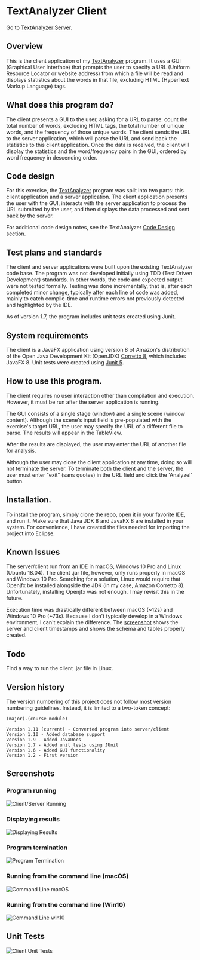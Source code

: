 # TextAnalyzer Client
Go to [TextAnalyzer Server](https://github.com/qstainless/TextAnalyzerServer).

## Overview
This is the client application of my [TextAnalyzer](https://github.com/qstainless/TextAnalyzer) program. It uses a GUI (Graphical User Interface) that prompts the user to specify a URL (Uniform Resource Locator or website address) from which a file will be read and displays statistics about the words in that file, excluding HTML (HyperText Markup Language) tags.

## What does this program do?
The client presents a GUI to the user, asking for a URL to parse: count the total number of words, excluding HTML tags, the total number of unique words, and the frequency of those unique words. The client sends the URL to the server application, which will parse the URL and send back the statistics to this client application. Once the data is received, the client will display the statistics and the word/frequency pairs in the GUI, ordered by word frequency in descending order. 

## Code design
For this exercise, the [TextAnalyzer](https://github.com/qstainless/TextAnalyzer) program was split into two parts: this client application and a server application. The client application presents the user with the GUI, interacts with the server application to process the URL submitted by the user, and then displays the data processed and sent back by the server.

For additional code design notes, see the TextAnalyzer [Code Design](https://github.com/qstainless/TextAnalyzer#code-design) section.

## Test plans and standards
The client and server applications were built upon the existing TextAnalyzer code base. The program was not developed initially using TDD (Test Driven Development) standards. In other words, the code and expected output were not tested formally. Testing was done incrementally, that is, after each completed minor change, typically after each line of code was added, mainly to catch compile-time and runtime errors not previously detected and highlighted by the IDE.

As of version 1.7, the program includes unit tests created using Junit.

## System requirements
The client is a JavaFX application using version 8 of Amazon's distribution of the Open Java Development Kit (OpenJDK) [Corretto 8](https://aws.amazon.com/corretto/), which includes JavaFX 8. Unit tests were created using [Junit 5](https://github.com/junit-team/junit5/).

## How to use this program.
The client requires no user interaction other than compilation and execution. However, it must be run after the server application is running. 

The GUI consists of a single stage (window) and a single scene (window content). Although the scene's input field is pre-populated with the exercise's target URL, the user may specify the URL of a different file to parse. The results will appear in the TableVIew.

After the results are displayed, the user may enter the URL of another file for analysis.

Although the user may close the client application at any time, doing so will not terminate the server. To terminate both the client and the server, the user must enter "exit" (sans quotes) in the URL field and click the 'Analyze!' button.

## Installation.
To install the program, simply clone the repo, open it in your favorite IDE, and run it. Make sure that Java JDK 8 and JavaFX 8 are installed in your system. For convenience, I have created the files needed for importing the project into Eclipse.

## Known Issues
The server/client run from an IDE in macOS, Windows 10 Pro and Linux (Ubuntu 18.04). The client .jar file, however, only runs properly in macOS and Windows 10 Pro. Searching for a solution, Linux would require that Openjfx be installed alongside the JDK (in my case, Amazon Corretto 8). Unfortunately, installing Openjfx was not enough. I may revisit this in the future. 

Execution time was drastically different between macOS (~12s) and Windows 10 Pro (~73s). Because I don't typically develop in a Windows environment, I can't explain the difference. The [screenshot](#running-from-the-command-line-win10) shows the server and client timestamps and shows the schema and tables properly created. 

## Todo
Find a way to run the client .jar file in Linux.

## Version history
The version numbering of this project does not follow most version numbering guidelines. Instead, it is limited to a two-token concept:

```(major).(course module)``` 

```
Version 1.11 (current) - Converted program into server/client
Version 1.10 - Added database support
Version 1.9 - Added JavaDocs
Version 1.7 - Added unit tests using JUnit
Version 1.6 - Added GUI functionality
Version 1.2 - First version
```

## Screenshots
### Program running
![Client/Server Running](TextAnalyzer-Screenshot-Server-Client-Results-Running.png)
### Displaying results
![Displaying Results](TextAnalyzer-Screenshot-Server-Client-Results.png)
### Program termination
![Program Termination](TextAnalyzer-Screenshot-Server-Client-Program-Exit.png)
### Running from the command line (macOS)
![Command Line macOS](TextAnalyzer-Screenshot-Command-Line.png)
### Running from the command line (Win10)
![Command Line win10](TextAnalyzer-Screenshot-Server-Client-Win10.png)

## Unit Tests
![Client Unit Tests](TextAnalyzer-Screenshot-Client-Unit-Tests.png)
